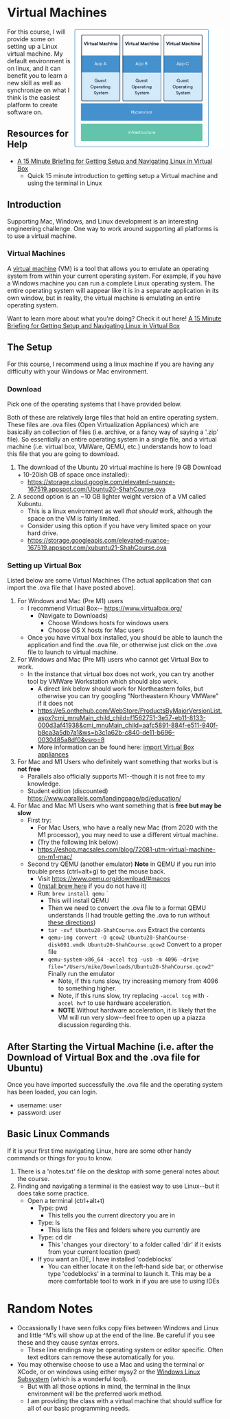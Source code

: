 # Virtual Machines

<img align="right" width="350px" src="./media/header.png">

For this course, I will provide some on setting up a Linux virtual machine. My default environment is on linux, and it can benefit you to learn a new skill as well as synchronize on what I think is the easiest platform to create software on.

## Resources for Help

* [A 15 Minute Briefing for Getting Setup and Navigating Linux in Virtual Box](https://www.youtube.com/watch?v=ln0bxbDkzPY&list=PLvv0ScY6vfd8YRjgGvXKJRAMZQAxNypcH&index=2)
	* Quick 15 minute introduction to getting setup a Virtual machine and using the terminal in Linux

## Introduction

Supporting Mac, Windows, and Linux development is an interesting engineering challenge. One way to work around supporting all platforms is to use a virtual machine.

### Virtual Machines

A [virtual machine](https://en.wikipedia.org/wiki/Virtual_machine) (VM) is a tool that allows you to emulate an operating system from within your current operating system. For example, if you have a Windows machine you can run a complete Linux operating system. The entire operating system will aappear like it is in a separate application in its own window, but in reality, the virtual machine is emulating an entire operating system.

Want to learn more about what you're doing? Check it out here! [A 15 Minute Briefing for Getting Setup and Navigating Linux in Virtual Box](https://www.youtube.com/watch?v=ln0bxbDkzPY&list=PLvv0ScY6vfd8YRjgGvXKJRAMZQAxNypcH&index=2)

## The Setup

For this course, I recommend using a linux machine if you are having any difficulty with your Windows or Mac environment.

### Download

Pick one of the operating systems that I have provided below. 

Both of these are relatively large files that hold an entire operating system. These files are .ova files (Open Virtualization Appliances) which are basically an collection of files (i.e. archive, or a fancy way of saying a '.zip' file). So essentially an entire operating system in a single file, and a virtual machine (i.e. virtual box, VMWare, QEMU, etc.) understands how to load this file that you are going to download.

1. The download of the Ubuntu 20 virtual machine is here (9 GB Download + 10-20ish GB of space once installed): 
	- https://storage.cloud.google.com/elevated-nuance-167519.appspot.com/Ubuntu20-ShahCourse.ova
2. A second option is an ~10 GB lighter weight version of a VM called Xubuntu. 
	- This is a linux environment as well *that should* work, although the space on the VM is fairly limited.
	- Consider using this option if you have very limited space on your hard drive.
 	- https://storage.googleapis.com/elevated-nuance-167519.appspot.com/xubuntu21-ShahCourse.ova

### Setting up Virtual Box

Listed below are some Virtual Machines (The actual application that can import the .ova file that I have posted above).

1. For Windows and Mac (Pre M1) users
	- I recommend Virtual Box--  https://www.virtualbox.org/
		- (Navigate to Downloads)
			- Choose Windows hosts for windows users
			- Choose OS X hosts for Mac users
	- Once you have virtual box installed, you should be able to launch the application and find the .ova file, or otherwise just click on the .ova file to launch to virtual machine.
2. For Windows and Mac (Pre M1) users who cannot get Virtual Box to work.
	- In the instance that virtual box does not work, you can try another tool by VMWare Workstation which should also work.
		- A direct link below should work for Northeastern folks, but otherwise you can try googling "Northeastern Khoury VMWare" if it does not
		- https://e5.onthehub.com/WebStore/ProductsByMajorVersionList.aspx?cmi_mnuMain_child_child=f1562751-3e57-eb11-8133-000d3af41938&cmi_mnuMain_child=aafc5891-884f-e511-940f-b8ca3a5db7a1&ws=b3c1a62b-c840-de11-b696-0030485a8df0&vsro=8
		- More information can be found here: [import Virtual Box appliances](https://kb.vmware.com/s/article/2053864)
3. For Mac and M1 Users who definitely want something that works but is **not free**
	- Parallels also officially supports M1--though it is not free to my knowledge.
	- Student edition (discounted) https://www.parallels.com/landingpage/pd/education/
4. For Mac and Mac M1 Users who want something that is **free but may be slow**
	- First try:
		- For Mac Users, who have a really new Mac (from 2020 with the M1 processor), you may need to use a different virtual machine.
		- (Try the following lnk below) 
		- https://eshop.macsales.com/blog/72081-utm-virtual-machine-on-m1-mac/
	- Second try QEMU (another emulator) **Note** in QEMU if you run into trouble press (ctrl+alt+g) to get the mouse back.
		- Visit https://www.qemu.org/download/#macos
		- ([Install brew here](https://brew.sh/) if you do not have it)
		- Run: `brew install qemu` `
			- This will install QEMU
			- Then we need to convert the .ova file to a format QEMU understands (I had trouble getting the .ova to run without [these directions](https://kevrocks67.github.io/blog/running-vmware-images-in-qemu.html))
			- `tar -xvf Ubuntu20-ShahCourse.ova` Extract the contents
			- `qemu-img convert -O qcow2 Ubuntu20-ShahCourse-disk001.vmdk Ubuntu20-ShahCourse.qcow2` Convert to a proper file
			- `qemu-system-x86_64 -accel tcg -usb -m 4096 -drive file="/Users/mike/Downloads/Ubuntu20-ShahCourse.qcow2"` Finally run the emulator
				- Note, if this runs slow, try increasing memory from 4096 to something higher.
				- Note, if this runs slow, try replacing `-accel tcg` with `-accel hvf` to use hardware acceleration.
				- **NOTE** Without hardware acceleration, it is likely that the VM will run very slow--feel free to open up a piazza discussion regarding this.


## After Starting the Virtual Machine (i.e. after the Download of Virtual Box and the .ova file for Ubuntu)

Once you have imported successfully the .ova file and the operating system has been loaded, you can login.

* username: user
* password: user

## Basic Linux Commands

If it is your first time navigating Linux, here are some other handy commands or things for you to know.

1. There is a 'notes.txt' file on the desktop with some general notes about the course.
2. Finding and navigating a terminal is the easiest way to use Linux--but it does take some practice.
	- Open a terminal (ctrl+alt+t)
		- Type: pwd 
			- This tells you the current directory you are in
		- Type: ls
			- This lists the files and folders where you currently are
		- Type: cd dir
			- This 'changes your directory' to a folder called 'dir' if it exists from your current location (pwd)
		- If you want an IDE, I have installed 'codeblocks' 
			- You can either locate it on the left-hand side bar, or otherwise type 'codeblocks' in a terminal to launch it. This may be a more comfortable tool to work in if you are use to using IDEs

# Random Notes

- Occassionally I have seen folks copy files between Windows and Linux and little ^M's will show up at the end of the line. Be careful if you see these and they cause syntax errors. 
	- These line endings may be operating system or editor specific. Often text editors can remove these automatically for you.
- You may otherwise choose to use a Mac and using the terminal or XCode, or on windows using either mysy2 or the [Windows Linux Subsystem](https://docs.microsoft.com/en-us/windows/wsl/install-win10) (which is a wonderful tool). 
	- But with all those options in mind, the terminal in the linux environment will be the preferred work method.
	- I am providing the class with a virtual machine that should suffice for all of our basic programming needs.

